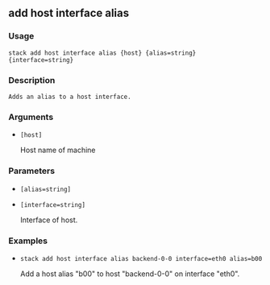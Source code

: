## add host interface alias

### Usage

`stack add host interface alias {host} {alias=string} {interface=string}`

### Description


	Adds an alias to a host interface.

	

### Arguments

* `[host]`

   Host name of machine


### Parameters
* `[alias=string]`
* `[interface=string]`

   Interface of host.

### Examples

* `stack add host interface alias backend-0-0 interface=eth0 alias=b00`

   Add a host alias "b00" to host "backend-0-0" on interface "eth0".



